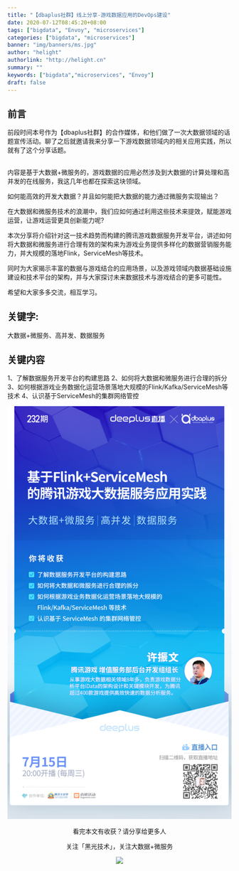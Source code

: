 ```yaml
---
title: "【dbaplus社群】线上分享-游戏数据应用的DevOps建设"
date: 2020-07-12T08:45:20+08:00
tags: ["bigdata", "Envoy", "microservices"]
categories: ["bigdata", "microservices"]
banner: "img/banners/ms.jpg"
author: "helight"
authorlink: "http://helight.cn"
summary: ""
keywords: ["bigdata","microservices", "Envoy"]
draft: false
---
```


## 前言
  前段时间本号作为【dbaplus社群】的合作媒体，和他们做了一次大数据领域的话题宣传活动。聊了之后就邀请我来分享一下游戏数据领域内的相关应用实践，所以就有了这个分享话题。

## 
内容是基于大数据+微服务的，游戏数据的应用必然涉及到大数据的计算处理和高并发的在线服务，我这几年也都在探索这块领域。

如何能高效的开发大数据？并且如何能把大数据的能力通过微服务实现输出？

在大数据和微服务技术的浪潮中，我们应如何通过利用这些技术来提效，赋能游戏运营，让游戏运营更具创新能力呢?

本次分享将介绍针对这一技术趋势而构建的腾讯游戏数据服务开发平台，讲述如何将大数据和微服务进行合理有效的架构来为游戏业务提供多样化的数据营销服务能力，并大规模的落地Flink，ServiceMesh等技术。

同时为大家揭示丰富的数据与游戏结合的应用场景，以及游戏领域内数据基础设施建设和技术平台的架构，并与大家探讨未来数据技术与游戏结合的更多可能性。

希望和大家多多交流，相互学习。

## 关键字:
大数据+微服务、高并发、数据服务

## 关键内容
1、了解数据服务开发平台的构建思路
2、如何将大数据和微服务进行合理的拆分
3、如何根据游戏业务数据化运营场景落地大规模的Flink/Kafka/ServiceMesh等技术
4、认识基于ServiceMesh的集群网络管控

![](imgs/intro.jpeg)


<center>
看完本文有收获？请分享给更多人

关注「黑光技术」，关注大数据+微服务

![](/img/qrcode_helight_tech.jpg)
</center>